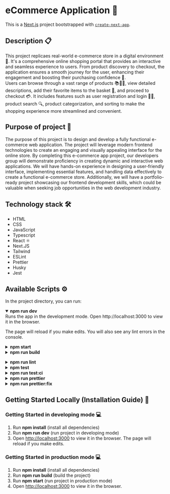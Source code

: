 # eCommerce Application 🏪

This is a [Next.js](https://nextjs.org/) project bootstrapped with [`create-next-app`](https://github.com/zeit/next.js/tree/canary/packages/create-next-app).

## Description 📋

This project replicaes real-world e-commerce store in a digital environment 🏪. It's a comprehensive online shopping portal that provides an interactive and seamless experience to users. From product discovery to checkout, the application ensures a smooth journey for the user, enhancing their engagement and boosting their purchasing confidence 🚀. <br/>
Users can browse through a vast range of products 📚👗👟, view detailed descriptions, add their favorite items to the basket 🛒, and proceed to checkout 💳. It includes features such as user registration and login 📝🔐, product search 🔍, product categorization, and sorting to make the shopping experience more streamlined and convenient.

## Purpose of project 🎯

The purpose of this project is to design and develop a fully functional e-commerce web application. The project will leverage modern frontend technologies to create an engaging and visually appealing interface for the online store.
By completing this e-commerce app project, our developers group will demonstrate proficiency in creating dynamic and interactive web applications. We will have hands-on experience in designing a user-friendly interface, implementing essential features, and handling data effectively to create a functional e-commerce store. Additionally, we will have a portfolio-ready project showcasing our frontend development skills, which could be valuable when seeking job opportunities in the web development industry.

## Technology stack 🛠️

- HTML
- CSS
- JavaScript
- Typescript
- React ⚛️
- Next.JS
- Tailwind
- ESLint
- Prettier
- Husky
- Jest

## Available Scripts ⚙️

In the project directory, you can run:

<details open><summary><strong>npm run dev</strong></summary>
Runs the app in the development mode.
Open http://localhost:3000 to view it in the browser.

The page will reload if you make edits.
You will also see any lint errors in the console.</details>

<details><summary><strong>npm start</strong></summary>
Runs the app in the production mode.

Before start generate an optimized production build through run the command '**npm run build**'
Open http://localhost:3000 to view it in the browser.

</details>

<details><summary><strong>npm run build</strong></summary>
Builds the app for production to the build folder.
It correctly bundles React in production mode and optimizes the build for the best performance.

The build is minified and the filenames include the hashes.
Your app is ready to be deployed!</details>

<details><summary><strong>npm run lint</strong></summary>
Launches the code quality check.
</details>

<details><summary><strong>npm test</strong></summary>
Launches the test runner in the interactive watch mode.
See the section about running tests for more information.
</details>

<details><summary><strong>npm run test:ci</strong></summary>
Launches the test runner in a Continuous Integration (CI) environment.
</details>

<details><summary><strong>npm run prettier</strong></summary>
Launches the check weither your files are formatted.
</details>

<details><summary><strong>npm run prettier:fix</strong></summary>
This command formats all files supported by Prettier in the current directory and its subdirectories.
</details>

## Getting Started Locally (Installation Guide) 🚀
### Getting Started in developing mode 💻
1. Run **npm install** (install all dependencies)
2. Run **npm run dev** (run project in developing mode)
3. Open [http://localhost:3000](http://localhost:3000) to view it in the browser. The page will reload if you make edits.
### Getting Started in production mode 💻
1. Run **npm install** (install all dependencies)
2. Run **npm run build** (build the project)
3. Run **npm start** (run project in production mode)
4. Open [http://localhost:3000](http://localhost:3000) to view it in the browser. 

